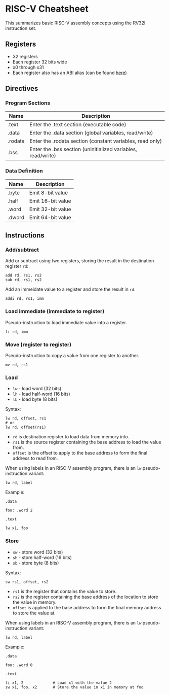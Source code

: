 # RISC-V Cheatsheet

This summarizes basic RISC-V assembly concepts using the RV32I instruction set.

## Registers

- 32 registers
- Each register 32 bits wide
- x0 through x31
- Each register also has an ABI alias (can be found [here](https://riscv.org/wp-content/uploads/2015/01/riscv-calling.pdf))

## Directives

### Program Sections

| Name | Description |
| - | - |
| .text | Enter the .text section (executable code) |
| .data | Enter the .data section (global variables, read/write) |
| .rodata | Enter the .rodata section (constant variables, read only) |
| .bss | Enter the .bss section (uninitialized variables, read/write) |

### Data Definition

| Name | Description |
| - | - |
| .byte | Emit 8-bit value |
| .half | Emit 16-bit value |
| .word | Emit 32-bit value |
| .dword | Emit 64-bit value |

## Instructions

### Add/subtract

Add or subtract using two registers, storing the result in the destination register `rd`:
```
add rd, rs1, rs2
sub rd, rs1, rs2
```

Add an immeidate value to a register and store the result in `rd`:
```
addi rd, rs1, imm
```

### Load immediate (immediate to register)

Pseudo-instruction to load immediate value into a register.
```
li rd, imm
```

### Move (register to register)

Pseudo-instruction to copy a value from one register to another.
```
mv rd, rs1
```

### Load

- `lw` - load word (32 bits)
- `lh` - load half-word (16 bits)
- `lb` - load byte (8 bits)

Syntax:

```
lw rd, offset, rs1
# or
lw rd, offset(rs1)
```

- `rd` is destination register to load data from memory into.
- `rs1` is the source register containing the base address to load the value from.
- `offset` is the offset to apply to the base address to form the final address to read from.

When using labels in an RISC-V assembly program, there is an `lw` pseudo-instruction variant:

```
lw rd, label
```

Example:

```
.data

foo: .word 2

.text

lw x1, foo
```

### Store

- `sw` - store word (32 bits)
- `sh` - store half-word (16 bits)
- `sb` - store byte (8 bits)

Syntax:

```
sw rs1, offset, rs2
```

- `rs1` is the register that contains the value to store.
- `rs2` is the register containing the base address of the location to store the value in memory.
- `offset` is applied to the base address to form the final memory address to store the value at.

When using labels in an RISC-V assembly program, there is an `lw` pseudo-instruction variant:

```
lw rd, label
```

Example:

```
.data

foo: .word 0

.text

li x1, 2             # Load x1 with the value 2
sw x1, foo, x2       # Store the value in x1 in memory at foo
```
